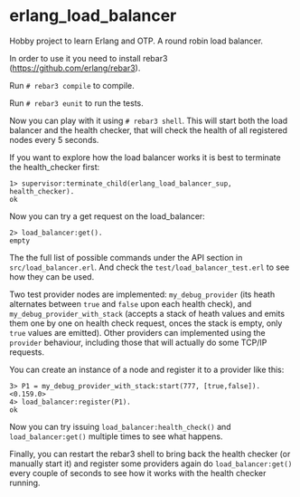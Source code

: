 # erlang_load_balancer

Hobby project to learn Erlang and OTP. A round robin load balancer.

In order to use it you need to install rebar3 (https://github.com/erlang/rebar3).

Run `# rebar3 compile` to compile.

Run `# rebar3 eunit` to run the tests.

Now you can play with it using `# rebar3 shell`. This will start both the load balancer and the health checker, that will check the health of all registered nodes every 5 seconds.

If you want to explore how the load balancer works it is best to terminate the health_checker first:
```
1> supervisor:terminate_child(erlang_load_balancer_sup, health_checker).
ok
```

Now you can try a get request on the load_balancer:

```
2> load_balancer:get().
empty
```

The the full list of possible commands under the API section in `src/load_balancer.erl`. And check the `test/load_balancer_test.erl` to see how they can be used. 

Two test provider nodes are implemented: `my_debug_provider` (its heath alternates between `true` and `false` upon each health check), and `my_debug_provider_with_stack` (accepts a stack of heath values and emits them one by one on health check request, onces the stack is empty, only `true` values are emitted). Other providers can implemented using the `provider` behaviour, including those that will actually do some TCP/IP requests. 

You can create an instance of a node and register it to a provider like this:

```
3> P1 = my_debug_provider_with_stack:start(777, [true,false]).
<0.159.0>
4> load_balancer:register(P1).
ok
```

Now you can try issuing `load_balancer:health_check()` and `load_balancer:get()` multiple times to see what happens.

Finally, you can restart the rebar3 shell to bring back the health checker (or manually start it) and register some providers again do `load_balancer:get()` every couple of seconds to see how it works with the health checker running.